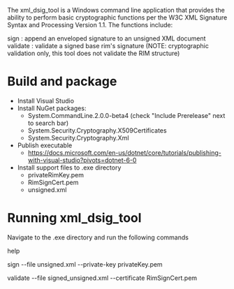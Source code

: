 The xml_dsig_tool is a Windows command line application that provides the ability to perform basic cryptographic functions per the W3C XML Signature Syntax and Processing Version 1.1. The functions include:

sign : append an enveloped signature to an unsigned XML document
validate : validate a signed base rim's signature (NOTE: cryptographic validation only, this tool does not validate the RIM structure)


# Build and package
 - Install Visual Studio
 - Install NuGet packages:
   - System.CommandLine.2.0.0-beta4 (check "Include Prerelease" next to search bar)
   - System.Security.Cryptography.X509Certificates
   - System.Security.Cryptography.Xml
 - Publish executable
   - https://docs.microsoft.com/en-us/dotnet/core/tutorials/publishing-with-visual-studio?pivots=dotnet-6-0
 - Install support files to .exe directory
   - privateRimKey.pem
   - RimSignCert.pem
   - unsigned.xml


# Running xml_dsig_tool
Navigate to the .exe directory and run the following commands

help

sign --file unsigned.xml --private-key privateKey.pem

validate --file signed_unsigned.xml --certificate RimSignCert.pem

